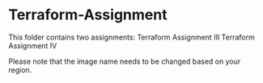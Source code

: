 # Terraform-Assignment
This folder contains two assignments:
Terraform Assignment III
Terraform Assignment IV

Please note that the image name needs to be changed based on your region.
